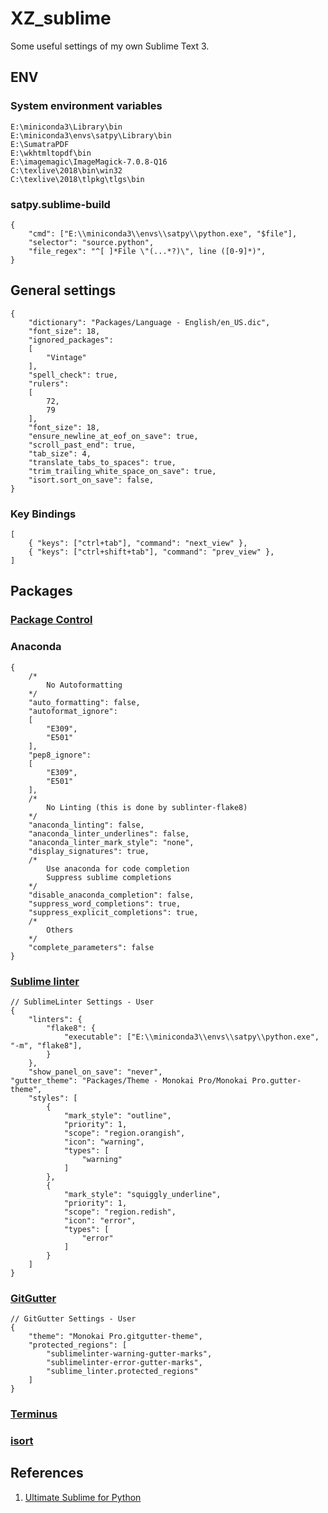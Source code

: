 # XZ_sublime

Some useful settings of my own Sublime Text 3.

## ENV

### System environment variables

```
E:\miniconda3\Library\bin
E:\miniconda3\envs\satpy\Library\bin
E:\SumatraPDF
E:\wkhtmltopdf\bin
E:\imagemagic\ImageMagick-7.0.8-Q16
C:\texlive\2018\bin\win32
C:\texlive\2018\tlpkg\tlgs\bin

```

### satpy.sublime-build

```
{
    "cmd": ["E:\\miniconda3\\envs\\satpy\\python.exe", "$file"],
    "selector": "source.python",
    "file_regex": "^[ ]*File \"(...*?)\", line ([0-9]*)",
}
```

## General settings

```
{
    "dictionary": "Packages/Language - English/en_US.dic",
    "font_size": 18,
    "ignored_packages":
    [
        "Vintage"
    ],
    "spell_check": true,
    "rulers":
    [
        72,
        79
    ],
    "font_size": 18,
    "ensure_newline_at_eof_on_save": true,
    "scroll_past_end": true,
    "tab_size": 4,
    "translate_tabs_to_spaces": true,
    "trim_trailing_white_space_on_save": true,
    "isort.sort_on_save": false,
}
```

### Key Bindings

```
[
	{ "keys": ["ctrl+tab"], "command": "next_view" },
	{ "keys": ["ctrl+shift+tab"], "command": "prev_view" },
]
```

## Packages

### [Package Control](https://packagecontrol.io/installation#Manual)

### Anaconda

```
{
    /*
        No Autoformatting
    */
    "auto_formatting": false,
    "autoformat_ignore":
    [
        "E309",
        "E501"
    ],
    "pep8_ignore":
    [
        "E309",
        "E501"
    ],
    /*
        No Linting (this is done by sublinter-flake8)
    */
    "anaconda_linting": false,
    "anaconda_linter_underlines": false,
    "anaconda_linter_mark_style": "none",
    "display_signatures": true,
    /*
        Use anaconda for code completion
        Suppress sublime completions
    */
    "disable_anaconda_completion": false,
    "suppress_word_completions": true,
    "suppress_explicit_completions": true,
    /*
        Others
    */
    "complete_parameters": false
}
```

### [Sublime linter](https://packagecontrol.io/packages/SublimeLinter)

```
// SublimeLinter Settings - User
{
    "linters": {
        "flake8": {
            "executable": ["E:\\miniconda3\\envs\\satpy\\python.exe", "-m", "flake8"],
        }
    },
    "show_panel_on_save": "never",
"gutter_theme": "Packages/Theme - Monokai Pro/Monokai Pro.gutter-theme",
    "styles": [
        {
            "mark_style": "outline",
            "priority": 1,
            "scope": "region.orangish",
            "icon": "warning",
            "types": [
                "warning"
            ]
        },
        {
            "mark_style": "squiggly_underline",
            "priority": 1,
            "scope": "region.redish",
            "icon": "error",
            "types": [
                "error"
            ]
        }
    ]
}
```

### [GitGutter](https://packagecontrol.io/packages/GitGutter)

```
// GitGutter Settings - User
{
    "theme": "Monokai Pro.gitgutter-theme",
    "protected_regions": [
        "sublimelinter-warning-gutter-marks",
        "sublimelinter-error-gutter-marks",
        "sublime_linter.protected_regions"
    ]
}
```

### [Terminus](https://packagecontrol.io/packages/Terminus)

### [isort](https://packagecontrol.io/packages/isort)

## References

1. [Ultimate Sublime for Python](https://blog.usejournal.com/ultimate-sublime-for-python-5c531224421b)